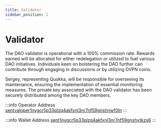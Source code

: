 ```yaml
---
title: Validator
sidebar_position: 1
---
```


# Validator

The DAO validator is operational with a 100% commission rate. Rewards earned will be allocated for either redelegation or utilized to fuel various DAO initiatives. Individuals keen on bolstering the DAO further can contribute through engaging in discussions or by utilizing DVPN coins.

Sergey, representing Quokka, will be responsible for overseeing its maintenance, ensuring the implementation of essential monitoring measures. The private key associated with the DAO validator has been securely distributed among the key DAO members.

:::info Operator Address
[sentvaloper1nygcr5p33plzq4akfxnl3nr7nf59gnshnwf0ln](https://www.mintscan.io/sentinel/validators/sentvaloper1nygcr5p33plzq4akfxnl3nr7nf59gnshnwf0ln)
:::

:::info Wallet Address
[sent1nygcr5p33plzq4akfxnl3nr7nf59gnshvtkzs6](https://www.mintscan.io/sentinel/address/sent1nygcr5p33plzq4akfxnl3nr7nf59gnshvtkzs6)
:::